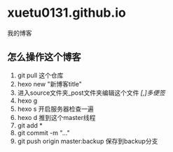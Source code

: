 # xuetu0131.github.io
我的博客
## 怎么操作这个博客
1. git pull 这个仓库
2. hexo new "新博客title"
3. 进入source文件夹_post文件夹编辑这个文件
     *[,]多便签*
5. hexo g 
6. hexo s 开启服务器检查一遍
7. hexo d 推到这个master线程
8. git add * 
9. git commit -m "..."
10. git push origin master:backup 保存到backup分支

